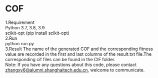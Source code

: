 # COF
1.Requirement        
       Python 3.7, 3.8, 3.9       
       scikit-opt (pip install scikit-opt)       
2.Run       
       python run.py       
3.Result
       The name of the generated COF and the corresponding fitness value are recorded in the first and last columns of the result.txt file.The corresponding cif files can be found in the CIF folder.       
Note: If you have any questions about this code, please contact zhangxy6@alumni.shanghaitech.edu.cn, welcome to communicate.
